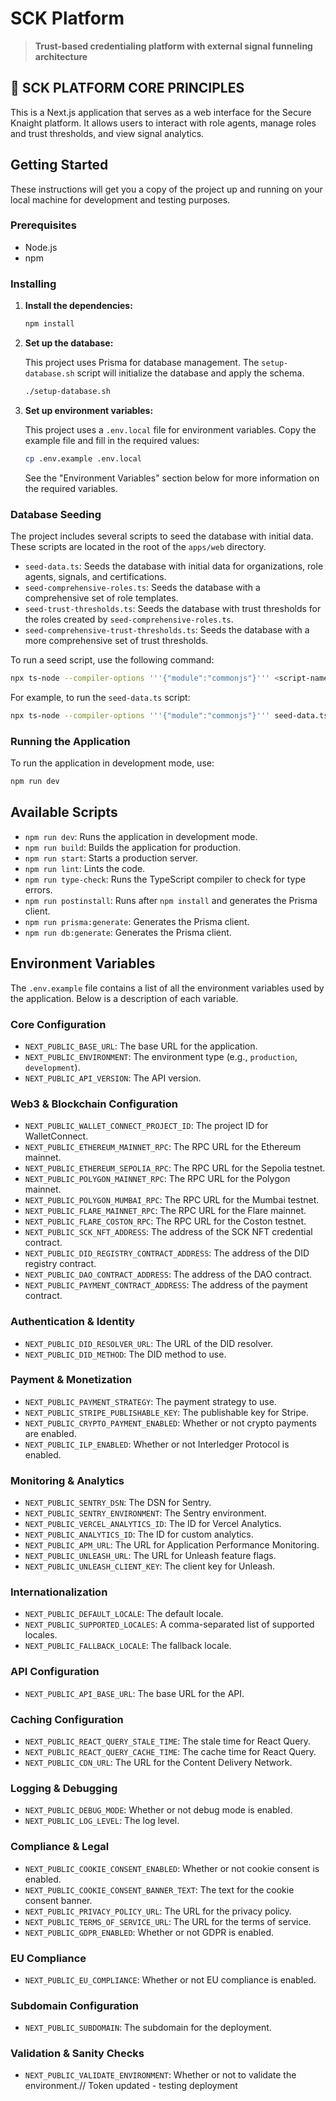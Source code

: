 # SCK Platform

> **Trust-based credentialing platform with external signal funneling architecture**

<!-- Last deployment trigger: 2025-08-22 -->

## 🎯 SCK PLATFORM CORE PRINCIPLES

This is a Next.js application that serves as a web interface for the Secure Knaight platform. It allows users to interact with role agents, manage roles and trust thresholds, and view signal analytics.

## Getting Started

These instructions will get you a copy of the project up and running on your local machine for development and testing purposes.

### Prerequisites

* Node.js
* npm

### Installing

1.  **Install the dependencies:**

    ```bash
    npm install
    ```

2.  **Set up the database:**

    This project uses Prisma for database management. The `setup-database.sh` script will initialize the database and apply the schema.

    ```bash
    ./setup-database.sh
    ```

3.  **Set up environment variables:**

    This project uses a `.env.local` file for environment variables. Copy the example file and fill in the required values:

    ```bash
    cp .env.example .env.local
    ```

    See the "Environment Variables" section below for more information on the required variables.

### Database Seeding

The project includes several scripts to seed the database with initial data. These scripts are located in the root of the `apps/web` directory.

*   `seed-data.ts`: Seeds the database with initial data for organizations, role agents, signals, and certifications.
*   `seed-comprehensive-roles.ts`: Seeds the database with a comprehensive set of role templates.
*   `seed-trust-thresholds.ts`: Seeds the database with trust thresholds for the roles created by `seed-comprehensive-roles.ts`.
*   `seed-comprehensive-trust-thresholds.ts`: Seeds the database with a more comprehensive set of trust thresholds.

To run a seed script, use the following command:

```bash
npx ts-node --compiler-options '''{"module":"commonjs"}''' <script-name>.ts
```

For example, to run the `seed-data.ts` script:

```bash
npx ts-node --compiler-options '''{"module":"commonjs"}''' seed-data.ts
```

### Running the Application

To run the application in development mode, use:

```bash
npm run dev
```

## Available Scripts

*   `npm run dev`: Runs the application in development mode.
*   `npm run build`: Builds the application for production.
*   `npm run start`: Starts a production server.
*   `npm run lint`: Lints the code.
*   `npm run type-check`: Runs the TypeScript compiler to check for type errors.
*   `npm run postinstall`: Runs after `npm install` and generates the Prisma client.
*   `npm run prisma:generate`: Generates the Prisma client.
*   `npm run db:generate`: Generates the Prisma client.

## Environment Variables

The `.env.example` file contains a list of all the environment variables used by the application. Below is a description of each variable.

### Core Configuration

*   `NEXT_PUBLIC_BASE_URL`: The base URL for the application.
*   `NEXT_PUBLIC_ENVIRONMENT`: The environment type (e.g., `production`, `development`).
*   `NEXT_PUBLIC_API_VERSION`: The API version.

### Web3 & Blockchain Configuration

*   `NEXT_PUBLIC_WALLET_CONNECT_PROJECT_ID`: The project ID for WalletConnect.
*   `NEXT_PUBLIC_ETHEREUM_MAINNET_RPC`: The RPC URL for the Ethereum mainnet.
*   `NEXT_PUBLIC_ETHEREUM_SEPOLIA_RPC`: The RPC URL for the Sepolia testnet.
*   `NEXT_PUBLIC_POLYGON_MAINNET_RPC`: The RPC URL for the Polygon mainnet.
*   `NEXT_PUBLIC_POLYGON_MUMBAI_RPC`: The RPC URL for the Mumbai testnet.
*   `NEXT_PUBLIC_FLARE_MAINNET_RPC`: The RPC URL for the Flare mainnet.
*   `NEXT_PUBLIC_FLARE_COSTON_RPC`: The RPC URL for the Coston testnet.
*   `NEXT_PUBLIC_SCK_NFT_ADDRESS`: The address of the SCK NFT credential contract.
*   `NEXT_PUBLIC_DID_REGISTRY_CONTRACT_ADDRESS`: The address of the DID registry contract.
*   `NEXT_PUBLIC_DAO_CONTRACT_ADDRESS`: The address of the DAO contract.
*   `NEXT_PUBLIC_PAYMENT_CONTRACT_ADDRESS`: The address of the payment contract.

### Authentication & Identity

*   `NEXT_PUBLIC_DID_RESOLVER_URL`: The URL of the DID resolver.
*   `NEXT_PUBLIC_DID_METHOD`: The DID method to use.

### Payment & Monetization

*   `NEXT_PUBLIC_PAYMENT_STRATEGY`: The payment strategy to use.
*   `NEXT_PUBLIC_STRIPE_PUBLISHABLE_KEY`: The publishable key for Stripe.
*   `NEXT_PUBLIC_CRYPTO_PAYMENT_ENABLED`: Whether or not crypto payments are enabled.
*   `NEXT_PUBLIC_ILP_ENABLED`: Whether or not Interledger Protocol is enabled.

### Monitoring & Analytics

*   `NEXT_PUBLIC_SENTRY_DSN`: The DSN for Sentry.
*   `NEXT_PUBLIC_SENTRY_ENVIRONMENT`: The Sentry environment.
*   `NEXT_PUBLIC_VERCEL_ANALYTICS_ID`: The ID for Vercel Analytics.
*   `NEXT_PUBLIC_ANALYTICS_ID`: The ID for custom analytics.
*   `NEXT_PUBLIC_APM_URL`: The URL for Application Performance Monitoring.
*   `NEXT_PUBLIC_UNLEASH_URL`: The URL for Unleash feature flags.
*   `NEXT_PUBLIC_UNLEASH_CLIENT_KEY`: The client key for Unleash.

### Internationalization

*   `NEXT_PUBLIC_DEFAULT_LOCALE`: The default locale.
*   `NEXT_PUBLIC_SUPPORTED_LOCALES`: A comma-separated list of supported locales.
*   `NEXT_PUBLIC_FALLBACK_LOCALE`: The fallback locale.

### API Configuration

*   `NEXT_PUBLIC_API_BASE_URL`: The base URL for the API.

### Caching Configuration

*   `NEXT_PUBLIC_REACT_QUERY_STALE_TIME`: The stale time for React Query.
*   `NEXT_PUBLIC_REACT_QUERY_CACHE_TIME`: The cache time for React Query.
*   `NEXT_PUBLIC_CDN_URL`: The URL for the Content Delivery Network.

### Logging & Debugging

*   `NEXT_PUBLIC_DEBUG_MODE`: Whether or not debug mode is enabled.
*   `NEXT_PUBLIC_LOG_LEVEL`: The log level.

### Compliance & Legal

*   `NEXT_PUBLIC_COOKIE_CONSENT_ENABLED`: Whether or not cookie consent is enabled.
*   `NEXT_PUBLIC_COOKIE_CONSENT_BANNER_TEXT`: The text for the cookie consent banner.
*   `NEXT_PUBLIC_PRIVACY_POLICY_URL`: The URL for the privacy policy.
*   `NEXT_PUBLIC_TERMS_OF_SERVICE_URL`: The URL for the terms of service.
*   `NEXT_PUBLIC_GDPR_ENABLED`: Whether or not GDPR is enabled.

### EU Compliance

*   `NEXT_PUBLIC_EU_COMPLIANCE`: Whether or not EU compliance is enabled.

### Subdomain Configuration

*   `NEXT_PUBLIC_SUBDOMAIN`: The subdomain for the deployment.

### Validation & Sanity Checks

*   `NEXT_PUBLIC_VALIDATE_ENVIRONMENT`: Whether or not to validate the environment.// Token updated - testing deployment
